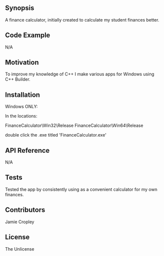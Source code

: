 ## Synopsis

A finance calculator, initially created to calculate my student finances better.

## Code Example

N/A


## Motivation

To improve my knowledge of C++ I make various apps for Windows using C++ Builder.

## Installation

Windows ONLY: 

In the locations:

FinanceCalculator\Win32\Release
FinanceCalculator\Win64\Release

double click the .exe titled 'FinanceCalculator.exe'

## API Reference

N/A

## Tests

Tested the app by consistently using as a convenient calculator for my own finances. 

## Contributors

Jamie Cropley

## License

The Unlicense